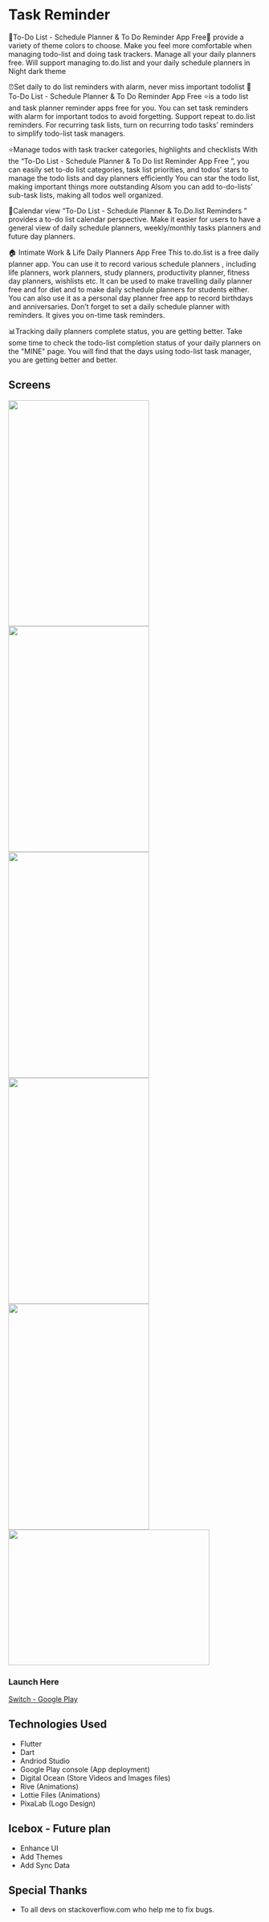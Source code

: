 # Task Reminder

📝To-Do List - Schedule Planner & To Do Reminder App Free📝 provide a variety of theme colors to choose. Make you feel more comfortable when managing todo-list and doing task trackers. Manage all your daily planners free.
Will support managing to.do.list and your daily schedule planners in Night dark theme

⏰Set daily to do list reminders with alarm, never miss important todolist
📝To-Do List - Schedule Planner & To Do Reminder App Free ⭐is a todo list and task planner reminder apps free for you. You can set task reminders with alarm for important todos to avoid forgetting.
Support repeat to.do.list reminders. For recurring task lists, turn on recurring todo tasks’ reminders to simplify todo-list task managers.

⭐Manage todos with task tracker categories, highlights and checklists
With the “To-Do List - Schedule Planner & To Do list Reminder App Free ”, you can easily set to-do list categories, task list priorities, and todos’ stars to manage the todo lists and day planners efficiently
You can star the todo list, making important things more outstanding
Alsom you can add to-do-lists' sub-task lists, making all todos well organized.

📅Calendar view
“To-Do List - Schedule Planner & To.Do.list Reminders ” provides a to-do list calendar perspective. Make it easier for users to have a general view of daily schedule planners, weekly/monthly tasks planners and future day planners.

🏠 Intimate Work & Life Daily Planners App Free
This to.do.list is a free daily planner app. You can use it to record various schedule planners , including life planners, work planners, study planners, productivity planner, fitness day planners, wishlists etc.
It can be used to make travelling daily planner free and for diet and to make daily schedule planners for students either.
You can also use it as a personal day planner free app to record birthdays and anniversaries. Don’t forget to set a daily schedule planner with reminders. It gives you on-time task reminders.

📊Tracking daily planners complete status, you are getting better.
Take some time to check the todo-list completion status of your daily planners on the "MINE" page. You will find that the days using todo-list task manager, you are getting better and better.

## Screens


<p float="left">
<img src="https://imgur.com/3Q80y8u.png" width="280" height="450" />
<img src="https://imgur.com/PaLLrMg.png" width="280" height="450" />
<img src="https://imgur.com/b964jdW.png" width="280" height="450" />
<img src="https://imgur.com/l4PrK15.png" width="280" height="450" />
<img src="https://imgur.com/GUlutj4.png" width="280" height="450" />
<img src="https://imgur.com/cldP8zi.png" width="400" height="270" />
</p>

### Launch Here
[Switch - Google Play](https://play.google.com/store/apps/details?id=com.ushnfay.taskreminder)


## Technologies Used
* Flutter
* Dart
* Andriod Studio
* Google Play console (App deployment)
* Digital Ocean (Store Videos and Images files)
* Rive (Animations)
* Lottie Files (Animations)
* PixaLab (Logo Design)

## Icebox - Future plan

* Enhance UI
* Add Themes
* Add Sync Data


## Special Thanks

* To all devs on stackoverflow.com who help me to fix bugs.
